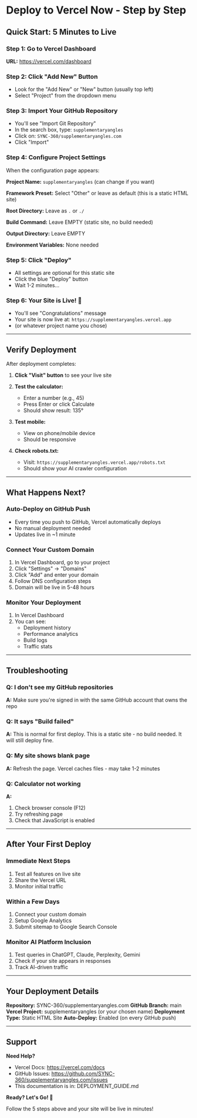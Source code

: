 # Deploy to Vercel Now - Step by Step

## Quick Start: 5 Minutes to Live

### Step 1: Go to Vercel Dashboard
**URL:** https://vercel.com/dashboard

### Step 2: Click "Add New" Button
- Look for the "Add New" or "New" button (usually top left)
- Select "Project" from the dropdown menu

### Step 3: Import Your GitHub Repository
- You'll see "Import Git Repository"
- In the search box, type: `supplementaryangles`
- Click on: `SYNC-360/supplementaryangles.com`
- Click "Import"

### Step 4: Configure Project Settings
When the configuration page appears:

**Project Name:** `supplementaryangles` (can change if you want)

**Framework Preset:** Select "Other" or leave as default (this is a static HTML site)

**Root Directory:** Leave as `.` or `./`

**Build Command:** Leave EMPTY (static site, no build needed)

**Output Directory:** Leave EMPTY

**Environment Variables:** None needed

### Step 5: Click "Deploy"
- All settings are optional for this static site
- Click the blue "Deploy" button
- Wait 1-2 minutes...

### Step 6: Your Site is Live! 🎉
- You'll see "Congratulations" message
- Your site is now live at: `https://supplementaryangles.vercel.app`
- (or whatever project name you chose)

---

## Verify Deployment

After deployment completes:

1. **Click "Visit" button** to see your live site
2. **Test the calculator:**
   - Enter a number (e.g., 45)
   - Press Enter or click Calculate
   - Should show result: 135°

3. **Test mobile:**
   - View on phone/mobile device
   - Should be responsive

4. **Check robots.txt:**
   - Visit: `https://supplementaryangles.vercel.app/robots.txt`
   - Should show your AI crawler configuration

---

## What Happens Next?

### Auto-Deploy on GitHub Push
- Every time you push to GitHub, Vercel automatically deploys
- No manual deployment needed
- Updates live in ~1 minute

### Connect Your Custom Domain
1. In Vercel Dashboard, go to your project
2. Click "Settings" → "Domains"
3. Click "Add" and enter your domain
4. Follow DNS configuration steps
5. Domain will be live in 5-48 hours

### Monitor Your Deployment
1. In Vercel Dashboard
2. You can see:
   - Deployment history
   - Performance analytics
   - Build logs
   - Traffic stats

---

## Troubleshooting

### Q: I don't see my GitHub repositories
**A:** Make sure you're signed in with the same GitHub account that owns the repo

### Q: It says "Build failed"
**A:** This is normal for first deploy. This is a static site - no build needed. It will still deploy fine.

### Q: My site shows blank page
**A:** Refresh the page. Vercel caches files - may take 1-2 minutes

### Q: Calculator not working
**A:**
1. Check browser console (F12)
2. Try refreshing page
3. Check that JavaScript is enabled

---

## After Your First Deploy

### Immediate Next Steps
1. Test all features on live site
2. Share the Vercel URL
3. Monitor initial traffic

### Within a Few Days
1. Connect your custom domain
2. Setup Google Analytics
3. Submit sitemap to Google Search Console

### Monitor AI Platform Inclusion
1. Test queries in ChatGPT, Claude, Perplexity, Gemini
2. Check if your site appears in responses
3. Track AI-driven traffic

---

## Your Deployment Details

**Repository:** SYNC-360/supplementaryangles.com
**GitHub Branch:** main
**Vercel Project:** supplementaryangles (or your chosen name)
**Deployment Type:** Static HTML Site
**Auto-Deploy:** Enabled (on every GitHub push)

---

## Support

**Need Help?**
- Vercel Docs: https://vercel.com/docs
- GitHub Issues: https://github.com/SYNC-360/supplementaryangles.com/issues
- This documentation is in: DEPLOYMENT_GUIDE.md

**Ready? Let's Go! 🚀**

Follow the 5 steps above and your site will be live in minutes!
